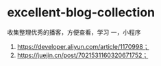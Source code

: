 # excellent-blog-collection
收集整理优秀的播客，方便查看，学习
一，小程序
1. https://developer.aliyun.com/article/1170998；
2. https://juejin.cn/post/7021531160320671752；
